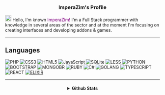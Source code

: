 

<h3 align="center">ImperaZim's Profile</h3>

<img width="20px" src="https://cdn.discordapp.com/emojis/1008073010768519268.png?size=2048"></img> Hello, I'm known <span style="color: purple;">ImperaZim!</span> I'm a Full Stack programmer with knowledge in several areas of the sector and at the moment I'm focusing on creating interfaces and developing addons & games. 

---

## Languages
   ![PHP](https://img.shields.io/badge/PHP-0d638f?style=for-the-badge&logo=PHP&logoColor=white)
   ![CSS3](https://img.shields.io/badge/css3-%231572B6.svg?style=for-the-badge&logo=css3&logoColor=white) 
   ![HTML5](https://img.shields.io/badge/html5-%23E34F26.svg?style=for-the-badge&logo=html5&logoColor=white)
   ![JavaScript](https://img.shields.io/badge/javascript-%23323330.svg?style=for-the-badge&logo=javascript&logoColor=%23F7DF1E)
   ![SQLite](https://img.shields.io/badge/sqlite-%2307405e.svg?style=for-the-badge&logo=sqlite&logoColor=white)
   ![LESS](https://img.shields.io/badge/less-blue.svg?style=for-the-badge&logo=less&logoColor=white)
   ![PYTHON](https://img.shields.io/badge/python-darkcyan.svg?style=for-the-badge&logo=python&logoColor=white)
   ![BOOTSTRAP](https://img.shields.io/badge/bootstrap-8201e3.svg?style=for-the-badge&logo=bootstrap&logoColor=white)
   ![MONGOBR](https://img.shields.io/badge/MongoDB-07e24c.svg?style=for-the-badge&logo=mongodb&logoColor=white)
   ![RUBY](https://img.shields.io/badge/ruby-ef5c5c.svg?style=for-the-badge&logo=ruby&logoColor=white)
   ![C#](https://img.shields.io/badge/csharp-9a4ed0.svg?style=for-the-badge&logo=csharp&logoColor=white)
   ![GOLANG](https://img.shields.io/badge/golang-00ccff.svg?style=for-the-badge&logo=go&logoColor=white)
   ![TYPESCRIPT](https://img.shields.io/badge/typescript-0a5aa6.svg?style=for-the-badge&logo=typescript&logoColor=white)
   ![REACT](https://img.shields.io/badge/reactjs-%23F7DF1E.svg?style=for-the-badge&logo=react&logoColor=202020)
   <a href="">
   ![ELIXIR](https://img.shields.io/badge/elixir-8000ff.svg?style=for-the-badge&logo=elixir&logoColor=ffffff)
   </a>
 

----

<h4 align="center">
<details>
<summary> Github Stats </summary>
  <a href="https://github.com/ImperaZim">
   <img align="center" src="https://github-readme-stats.vercel.app/api/?username=ImperaZim&show_icons=true&hide_border=true&theme=transparent&count_private=true">
  </a>
 <br>
  <a href="https://github.com/ImperaZim">
    <img
      align="center"
      height="150em"
      src="https://github-readme-stats.vercel.app/api/top-langs/?username=ImperaZim&show_icons=true&hide_border=true&include_all_commits=true&count_private=true&layout=compact&theme=transparent"
    />
  </a>
</p>
 
<p align="center">
  <a href="https://github.com/ImperaZim">
    <img
      align="center"
      src="https://github-profile-trophy.vercel.app/?username=ImperaZim&theme=transparent&no-frame=true&row=1&&margin-w=0&no-bg=true"
    />
  </a>
</a>
</p>
</p>
</details> 
